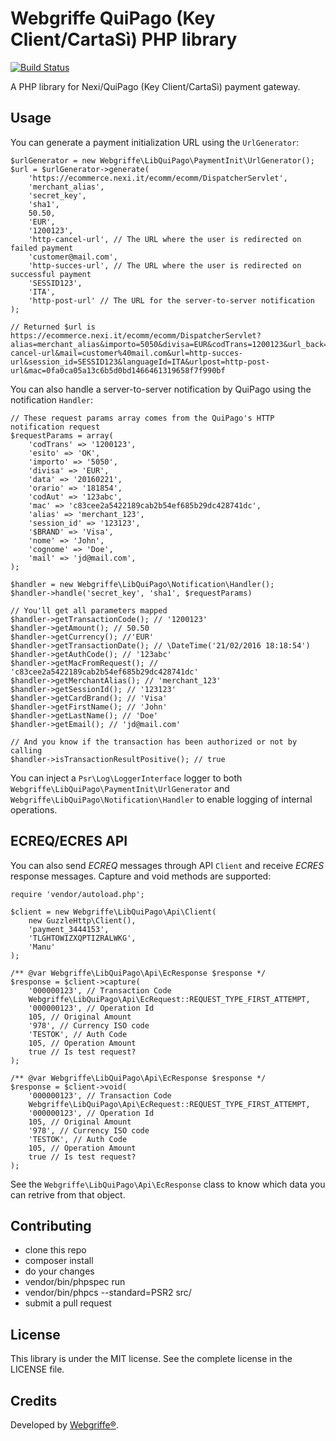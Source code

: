 Webgriffe QuiPago (Key Client/CartaSì) PHP library
==========================================

[![Build Status](https://travis-ci.org/webgriffe/lib-quipago.svg?branch=master)](https://travis-ci.org/webgriffe/lib-quipago)

A PHP library for Nexi/QuiPago (Key Client/CartaSì) payment gateway.

Usage
-----

You can generate a payment initialization URL using the `UrlGenerator`:

	$urlGenerator = new Webgriffe\LibQuiPago\PaymentInit\UrlGenerator();
	$url = $urlGenerator->generate(
		'https://ecommerce.nexi.it/ecomm/ecomm/DispatcherServlet',
        'merchant_alias',
        'secret_key',
        'sha1',
        50.50,
        'EUR',
        '1200123',
        'http-cancel-url', // The URL where the user is redirected on failed payment
        'customer@mail.com',
        'http-succes-url', // The URL where the user is redirected on successful payment
        'SESSID123',
        'ITA',
        'http-post-url' // The URL for the server-to-server notification
	);
	
	// Returned $url is https://ecommerce.nexi.it/ecomm/ecomm/DispatcherServlet?alias=merchant_alias&importo=5050&divisa=EUR&codTrans=1200123&url_back=http-cancel-url&mail=customer%40mail.com&url=http-succes-url&session_id=SESSID123&languageId=ITA&urlpost=http-post-url&mac=0fa0ca05a13c6b5d0bd1466461319658f7f990bf
	
You can also handle a server-to-server notification by QuiPago using the notification `Handler`:

	// These request params array comes from the QuiPago's HTTP notification request
	$requestParams = array(
        'codTrans' => '1200123',
        'esito' => 'OK',
        'importo' => '5050',
        'divisa' => 'EUR',
        'data' => '20160221',
        'orario' => '181854',
        'codAut' => '123abc',
        'mac' => 'c83cee2a5422189cab2b54ef685b29dc428741dc',
        'alias' => 'merchant_123',
        'session_id' => '123123',
        '$BRAND' => 'Visa',
        'nome' => 'John',
        'cognome' => 'Doe',
        'mail' => 'jd@mail.com',
    );
    
    $handler = new Webgriffe\LibQuiPago\Notification\Handler();
    $handler->handle('secret_key', 'sha1', $requestParams)
    
    // You'll get all parameters mapped    
    $handler->getTransactionCode(); // '1200123'    
    $handler->getAmount(); // 50.50
    $handler->getCurrency(); //'EUR'
    $handler->getTransactionDate(); // \DateTime('21/02/2016 18:18:54')
    $handler->getAuthCode(); // '123abc'
    $handler->getMacFromRequest(); // 'c83cee2a5422189cab2b54ef685b29dc428741dc'
    $handler->getMerchantAlias(); // 'merchant_123'
    $handler->getSessionId(); // '123123'
    $handler->getCardBrand(); // 'Visa'
    $handler->getFirstName(); // 'John'
    $handler->getLastName(); // 'Doe'
    $handler->getEmail(); // 'jd@mail.com'
    
    // And you know if the transaction has been authorized or not by calling
    $handler->isTransactionResultPositive(); // true

You can inject a `Psr\Log\LoggerInterface` logger to both `Webgriffe\LibQuiPago\PaymentInit\UrlGenerator` and `Webgriffe\LibQuiPago\Notification\Handler` to enable logging of internal operations.

ECREQ/ECRES API
---------------

You can also send *ECREQ* messages through API `Client` and receive *ECRES* response messages. Capture and void methods are supported:

	require 'vendor/autoload.php';

    $client = new Webgriffe\LibQuiPago\Api\Client(
        new GuzzleHttp\Client(),
        'payment_3444153',
        'TLGHTOWIZXQPTIZRALWKG',
        'Manu'
    );
    
    /** @var Webgriffe\LibQuiPago\Api\EcResponse $response */
    $response = $client->capture(
        '000000123', // Transaction Code
        Webgriffe\LibQuiPago\Api\EcRequest::REQUEST_TYPE_FIRST_ATTEMPT,
        '000000123', // Operation Id
        105, // Original Amount
        '978', // Currency ISO code
        'TESTOK', // Auth Code
        105, // Operation Amount
        true // Is test request?
    );
    
    /** @var Webgriffe\LibQuiPago\Api\EcResponse $response */
    $response = $client->void(
        '000000123', // Transaction Code
        Webgriffe\LibQuiPago\Api\EcRequest::REQUEST_TYPE_FIRST_ATTEMPT,
        '000000123', // Operation Id
        105, // Original Amount
        '978', // Currency ISO code
        'TESTOK', // Auth Code
        105, // Operation Amount
        true // Is test request?
    );

See the `Webgriffe\LibQuiPago\Api\EcResponse` class to know which data you can retrive from that object.

Contributing
------------

* clone this repo
* composer install
* do your changes
* vendor/bin/phpspec run
* vendor/bin/phpcs --standard=PSR2 src/
* submit a pull request

License
-------

This library is under the MIT license. See the complete license in the LICENSE file.

Credits
-------

Developed by [Webgriffe®](http://www.webgriffe.com/).
